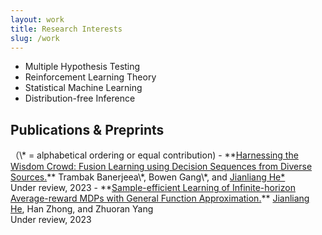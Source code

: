 ```yaml
---
layout: work
title: Research Interests
slug: /work
---
```

- Multiple Hypothesis Testing 
- Reinforcement Learning Theory
- Statistical Machine Learning
- Distribution-free Inference

<h2> Publications & Preprints</h2>
（\* = alphabetical ordering or equal contribution)
- **<a href="assets/files/IRT_jianliang.pdf">Harnessing the Wisdom Crowd: Fusion Learning using Decision Sequences from Diverse Sources.</a>**
  Trambak Banerjeea\*, Bowen Gang\*, and <u>Jianliang He*</u><br>
  Under review, 2023
- **<a href="assets/files/aRLFA.pdf">Sample-efficient Learning of Infinite-horizon Average-reward MDPs with General Function Approximation.</a>** 
  <u>Jianliang He</u>,  Han Zhong, and Zhuoran Yang<br>
  Under review, 2023

